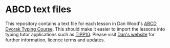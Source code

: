 # ABCD text files

This repository contains a text file for each lesson in Dan Wood's [ABCD Dvorak Typing Course](http://gigliwood.com/abcd/). This should make it easier to import the lessons into typing tutor applications such as [TIPP10](http://www.tipp10.com). Please visit [Dan's website](http://gigliwood.com/abcd/) for further information, licence terms and updates.
